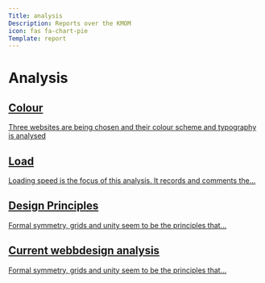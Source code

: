 ```yaml
---
Title: analysis
Description: Reports over the KMOM
icon: fas fa-chart-pie
Template: report
---
```


Analysis
==========================


<div class="kmom-box">
  <a href="analysis/01_colors"><h2>Colour</h2>
    <i class="fas fa-chevron-right"></i>
    <p>Three websites are being chosen and their colour scheme and typography is analysed</p>
  </a>
</div>

<div class="kmom-box">
  <a href="analysis/02_load"><h2>Load</h2>
    <i class="fas fa-chevron-right"></i>
    <p>Loading speed is the focus of this analysis. It records and comments the...</p>
  </a>
</div>

<div class="kmom-box">
  <a href="analysis/03_design_principles"><h2>Design Principles</h2>
    <i class="fas fa-chevron-right"></i>
    <p>Formal symmetry, grids and unity seem to be the principles that...</p>
  </a>
</div>

<div class="kmom-box">
  <a href="analysis/10_webbplatsdesign"><h2>Current webbdesign analysis</h2>
    <i class="fas fa-chevron-right"></i>
    <p>Formal symmetry, grids and unity seem to be the principles that...</p>
  </a>
</div>
